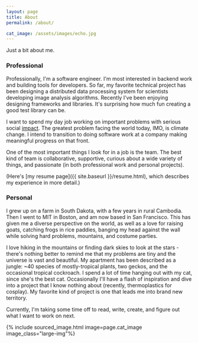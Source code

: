 ```yaml
---
layout: page
title: About
permalink: /about/

cat_image: /assets/images/echo.jpg
---
```


Just a bit about me.

### Professional

Professionally, I'm a software engineer. I'm most interested in backend work and building tools for developers. So far, my favorite technical project has been designing a distributed data processing system for scientists developing image analysis algorithms. Recently I've been enjoying designing frameworks and libraries. It's surprising how much fun creating a good test library can be.

I want to spend my day job working on important problems with serious social [impact](https://impactmanagementproject.com/impact-management/what-is-impact/). The greatest problem facing the world today, IMO, is climate change. I intend to transition to doing software work at a company making meaningful progress on that front.

One of the most important things I look for in a job is the team. The best kind of team is collaborative, supportive, curious about a wide variety of things, and passionate (in both professional work and personal projects).

(Here's [my resume page]({{ site.baseurl }}/resume.html), which describes my experience in more detail.)

### Personal

I grew up on a farm in South Dakota, with a few years in rural Cambodia. Then I went to MIT in Boston, and am now based in San Francisco. This has given me a diverse perspective on the world, as well as a love for raising goats, catching frogs in rice paddies, banging my head against the wall while solving hard problems, mountains, and costume parties.

I love hiking in the mountains or finding dark skies to look at the stars - there's nothing better to remind me that my problems are tiny and the universe is vast and beautiful. My apartment has been described as a jungle: ~40 species of mostly-tropical plants, two geckos, and the occasional tropical cockroach. I spend a lot of time hanging out with my cat, since she's the best cat. Occasionally I'll have a flash of inspiration and dive into a project that I know nothing about (recently, thermoplastics for cosplay). My favorite kind of project is one that leads me into brand new territory.

Currently, I'm taking some time off to read, write, create, and figure out what I want to work on next.

{% include sourced_image.html image=page.cat_image image_class="large-img"%}
